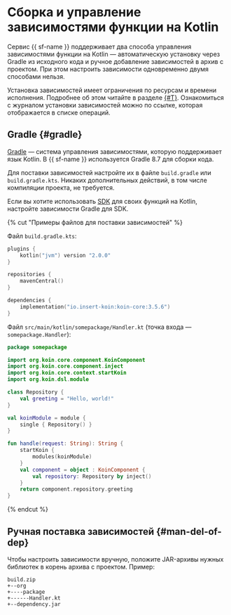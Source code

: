 # Сборка и управление зависимостями функции на Kotlin

Сервис {{ sf-name }} поддерживает два способа управления зависимостями функции на Kotlin — автоматическую установку через Gradle из исходного кода и ручное добавление зависимостей в архив с проектом. При этом настроить зависимости одновременно двумя способами нельзя.

Установка зависимостей имеет ограничения по ресурсам и времени исполнения. Подробнее об этом читайте в разделе [{#T}](../../concepts/limits.md). Ознакомиться с журналом установки зависимостей можно по ссылке, которая отображается в списке операций.

## Gradle {#gradle}

[Gradle](https://gradle.com/) — система управления зависимостями, которую поддерживает язык Kotlin. В {{ sf-name }} используется Gradle 8.7 для сборки кода.

Для поставки зависимостей настройте их в файле `build.gradle` или `build.gradle.kts`. Никаких дополнительных действий, в том числе компиляции проекта, не требуется.

Если вы хотите использовать [SDK](sdk.md) для своих функций на Kotlin, настройте зависимости Gradle для SDK.

{% cut "Примеры файлов для поставки зависимостей" %}

Файл `build.gradle.kts`:

```kotlin
plugins {
    kotlin("jvm") version "2.0.0"
}

repositories {
    mavenCentral()
}

dependencies {
    implementation("io.insert-koin:koin-core:3.5.6")
}
```

Файл `src/main/kotlin/somepackage/Handler.kt` (точка входа — `somepackage.Handler`):

```kotlin
package somepackage

import org.koin.core.component.KoinComponent
import org.koin.core.component.inject
import org.koin.core.context.startKoin
import org.koin.dsl.module

class Repository {
    val greeting = "Hello, world!"
}

val koinModule = module {
    single { Repository() }
}

fun handle(request: String): String {
    startKoin {
        modules(koinModule)
    }
    val component = object : KoinComponent {
        val repository: Repository by inject()
    }
    return component.repository.greeting
}
```

{% endcut %}

## Ручная поставка зависимостей {#man-del-of-dep}

Чтобы настроить зависимости вручную, положите JAR-архивы нужных библиотек в корень архива с проектом. Пример:

```text
build.zip
+--org
+----package
+------Handler.kt
+--dependency.jar
```
